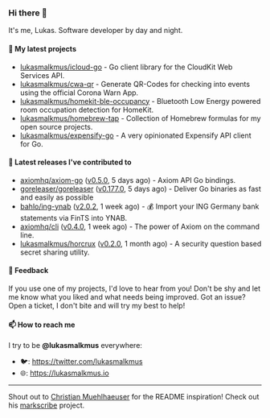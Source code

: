 ### Hi there 👋

It's me, Lukas. Software developer by day and night.

#### 🌱 My latest projects

- [lukasmalkmus/icloud-go](https://github.com/lukasmalkmus/icloud-go) - Go client library for the CloudKit Web Services API.
- [lukasmalkmus/cwa-qr](https://github.com/lukasmalkmus/cwa-qr) - Generate QR-Codes for checking into events using the official Corona Warn App.
- [lukasmalkmus/homekit-ble-occupancy](https://github.com/lukasmalkmus/homekit-ble-occupancy) - Bluetooth Low Energy powered room occupation detection for HomeKit.
- [lukasmalkmus/homebrew-tap](https://github.com/lukasmalkmus/homebrew-tap) - Collection of Homebrew formulas for my open source projects.
- [lukasmalkmus/expensify-go](https://github.com/lukasmalkmus/expensify-go) - A very opinionated Expensify API client for Go.

#### 🔭 Latest releases I've contributed to

- [axiomhq/axiom-go](https://github.com/axiomhq/axiom-go) ([v0.5.0](https://github.com/axiomhq/axiom-go/releases/tag/v0.5.0), 5 days ago) - Axiom API Go bindings.
- [goreleaser/goreleaser](https://github.com/goreleaser/goreleaser) ([v0.177.0](https://github.com/goreleaser/goreleaser/releases/tag/v0.177.0), 5 days ago) - Deliver Go binaries as fast and easily as possible
- [bahlo/ing-ynab](https://github.com/bahlo/ing-ynab) ([v2.0.2](https://github.com/bahlo/ing-ynab/releases/tag/v2.0.2), 1 week ago) - 💰 Import your ING Germany bank statements via FinTS into YNAB.
- [axiomhq/cli](https://github.com/axiomhq/cli) ([v0.4.0](https://github.com/axiomhq/cli/releases/tag/v0.4.0), 1 week ago) - The power of Axiom on the command line.
- [lukasmalkmus/horcrux](https://github.com/lukasmalkmus/horcrux) ([v0.2.0](https://github.com/lukasmalkmus/horcrux/releases/tag/v0.2.0), 1 month ago) - A security question based secret sharing utility.

#### 💬 Feedback

If you use one of my projects, I'd love to hear from you! Don't be shy and let
me know what you liked and what needs being improved. Got an issue? Open a
ticket, I don't bite and will try my best to help!

#### 📫 How to reach me

I try to be **@lukasmalkmus** everywhere:

- 🐦: https://twitter.com/lukasmalkmus
- 🌐: https://lukasmalkmus.io

---

Shout out to [Christian Muehlhaeuser](https://github.com/muesli) for the README
inspiration! Check out his [markscribe](https://github.com/muesli/markscribe)
project.
